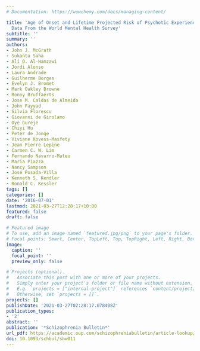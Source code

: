 ```yaml
---
# Documentation: https://wowchemy.com/docs/managing-content/

title: 'Age of Onset and Lifetime Projected Risk of Psychotic Experiences: Cross-National
  Data From the World Mental Health Survey'
subtitle: ''
summary: ''
authors:
- John J. McGrath
- Sukanta Saha
- Ali O. Al-Hamzawi
- Jordi Alonso
- Laura Andrade
- Guilherme Borges
- Evelyn J. Bromet
- Mark Oakley Browne
- Ronny Bruffaerts
- Jose M. Caldas de Almeida
- John Fayyad
- Silvia Florescu
- Giovanni de Girolamo
- Oye Gureje
- Chiyi Hu
- Peter de Jonge
- Viviane Kovess-Masfety
- Jean Pierre Lepine
- Carmen C. W. Lim
- Fernando Navarro-Mateu
- Maria Piazza
- Nancy Sampson
- José Posada-Villa
- Kenneth S. Kendler
- Ronald C. Kessler
tags: []
categories: []
date: '2016-07-01'
lastmod: 2021-03-27T12:28:17+10:00
featured: false
draft: false

# Featured image
# To use, add an image named `featured.jpg/png` to your page's folder.
# Focal points: Smart, Center, TopLeft, Top, TopRight, Left, Right, BottomLeft, Bottom, BottomRight.
image:
  caption: ''
  focal_point: ''
  preview_only: false

# Projects (optional).
#   Associate this post with one or more of your projects.
#   Simply enter your project's folder or file name without extension.
#   E.g. `projects = ["internal-project"]` references `content/project/deep-learning/index.md`.
#   Otherwise, set `projects = []`.
projects: []
publishDate: '2021-03-27T02:28:17.078408Z'
publication_types:
- '2'
abstract: ''
publication: '*Schizophrenia Bulletin*'
url_pdf: https://academic.oup.com/schizophreniabulletin/article-lookup/doi/10.1093/schbul/sbw011
doi: 10.1093/schbul/sbw011
---
```

